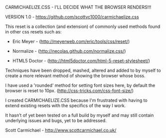 CARMICHAELIZE.CSS - I'LL DECIDE WHAT THE BROWSER RENDERS!!!

VERSION 1.0 - https://github.com/scottyc1000/carmichaelize.css 

This reset is a collection (and extension) of commonly used methods found in other css resets such as: 

- Eric Meyer - (http://meyerweb.com/eric/tools/css/reset/)

- Normalize - (http://necolas.github.com/normalize.css/)

- HTML5 Doctor - (http://html5doctor.com/html-5-reset-stylesheet/)

Techniques have been dropped, mashed, altered and added to by myself to create a more relevant method of showing the browser whose boss.

I have used a 'rounded' method for setting font sizes here, by default the browser is reset to 10px. (http://css-tricks.com/css-font-size/)

I created CARMICHAELIZE.CSS because I'm frustrated with having to extend existing resets with the specifics of the way I work.

It hasn’t of yet been tested on a full build by myself and may still contain underlying issues and bugs, yet to be addressed.

Scott Carmichael - http://www.scottcarmichael.co.uk/